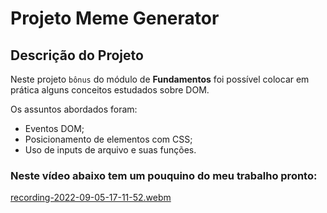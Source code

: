 # Projeto Meme Generator

## Descrição do Projeto

Neste projeto `bônus` do módulo de **Fundamentos** foi possível colocar em prática alguns conceitos estudados sobre DOM.

Os assuntos abordados foram:

- Eventos DOM;
- Posicionamento de elementos com CSS;
- Uso de inputs de arquivo e suas funções.

### Neste vídeo abaixo tem um pouquino do meu trabalho pronto:

[recording-2022-09-05-17-11-52.webm](https://user-images.githubusercontent.com/80068419/188508704-dd151c2d-646c-42ad-a34a-039e21e07125.webm)

